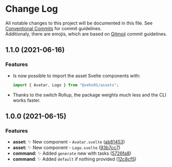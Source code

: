 # Change Log

All notable changes to this project will be documented in this file.
See [Conventional Commits] for commit guidelines.\
Additionaly, there are emojis, which are based on [Gitmoji] commit guidelines.

[Conventional Commits]: https://conventionalcommits.org/
[Gitmoji]: https://gitmoji.dev/

## 1.1.0 (2021-06-16)

### Features

- Is now possible to import the asset Svelte components with:

  ```js
  import { Avatar, Logo } from "@xeho91/assets";
  ```

- Thanks to the switch Rollup, the package weights much less and the CLI works
  faster.

## 1.0.0 (2021-06-15)

### Features

- **asset:** ✨ New component - `Avatar.svelte` ([ab81453](https://github.com/xeho91/assets/commit/ab81453a2f0d97b8b793f470d4e5913d09d0fb16))
- **asset:** ✨ New component - `Logo.svelte` ([93b7cc7](https://github.com/xeho91/assets/commit/93b7cc741b3d347a0b4052380de160b68225b4da))
- **command:** ✨ Added `generate` new with tasks ([5726fa8](https://github.com/xeho91/assets/commit/5726fa8968f56926d4fbd1143c61bf2839a7a1b8))
- **command**: ✨ Added `default` if nothing provided ([12c8cf5](https://github.com/xeho91/assets/commit/12c8cf54991302ecaca86f8c7867a9bbe1c1196b))
